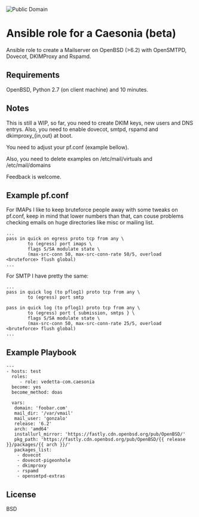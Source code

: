 ![Public Domain](src/var/www/htdocs/mercury.example.com/Milonia_Caesonia-250x259.jpg)

Ansible role for a Caesonia (beta)
=================================

Ansible role to create a Mailserver on OpenBSD (>6.2) with OpenSMTPD, Dovecot, DKIMProxy and Rspamd.

Requirements
------------

OpenBSD, Python 2.7 (on client machine) and 10 minutes.

Notes
-----

This is still a WIP, so far, you need to create DKIM keys, new users and DNS entrys. Also, you need
to enable dovecot, smtpd, rspamd and dkimproxy_{in,out} at boot.

You need to adjust your pf.conf (example bellow).

Also, you need to delete examples on /etc/mail/virtuals and /etc/mail/domains

Feedback is welcome.

Example pf.conf
---------------

For IMAPs I like to keep bruteforce people away with some tweaks on pf.conf, keep in mind that
lower numbers than that, can couse problems checking emails on huge directories like misc or mailing list.

```
...
pass in quick on egress proto tcp from any \
        to (egress) port imaps \
        flags S/SA modulate state \
        (max-src-conn 50, max-src-conn-rate 50/5, overload <bruteforce> flush global)
...
```

For SMTP I have pretty the same:

```
...
pass in quick log (to pflog1) proto tcp from any \
        to (egress) port smtp

pass in quick log (to pflog1) proto tcp from any \
        to (egress) port { submission, smtps } \
        flags S/SA modulate state \
        (max-src-conn 50, max-src-conn-rate 25/5, overload <bruteforce> flush global)
...
```

Example Playbook
----------------
```
---
- hosts: test
  roles:
     - role: vedetta-com.caesonia
  become: yes
  become_method: doas

  vars:
   domain: 'foobar.com'
   mail_dir: '/var/vmail'
   mail_user: 'gonzalo'
   release: '6.2'
   arch: 'amd64'
   installurl_mirror: 'https://fastly.cdn.openbsd.org/pub/OpenBSD/'
   pkg_path: 'https://fastly.cdn.openbsd.org/pub/OpenBSD/{{ release }}/packages/{{ arch }}/'
   packages_list:
    - dovecot
    - dovecot-pigeonhole
    - dkimproxy
    - rspamd
    - opensmtpd-extras
```

License
-------

BSD

